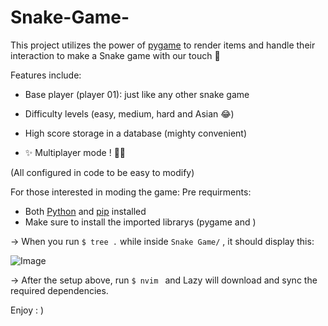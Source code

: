 # Snake-Game-


This project utilizes the power of [pygame](https://www.pygame.org/docs/) to render items and handle their interaction to make a Snake game with our touch 🌚

Features include:
+ Base player (player 01): just like any other snake game
+ Difficulty levels (easy, medium, hard and Asian 😂)
+ High score storage in a database (mighty convenient)

+ ✨ Multiplayer mode ! 💎✨

(All configured in code to be easy to modify)




For those interested in moding the game:
Pre requirments:
  - Both [Python](https://www.python.org/downloads/) and [pip](https://pypi.org/project/pip/) installed
  - Make sure to install the imported librarys (pygame and )



-> When you run ```$ tree .``` while inside ```Snake Game/``` , it should display this:

![Image](https://github.com/user-attachments/assets/763b53a1-aeaf-4b28-9383-7b1d3fee7a8b)

-> After the setup above, run ```$ nvim ``` and Lazy will download and sync the required dependencies.

Enjoy     : )
